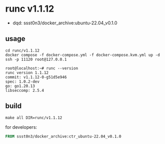 # runc v1.1.12

* dqd: ssst0n3/docker_archive:ubuntu-22.04_v0.1.0

## usage

```shell
cd runc/v1.1.12
docker compose -f docker-compose.yml -f docker-compose.kvm.yml up -d
ssh -p 11120 root@127.0.0.1
```

```
root@localhost:~# runc --version
runc version 1.1.12
commit: v1.1.12-0-g51d5e946
spec: 1.0.2-dev
go: go1.20.13
libseccomp: 2.5.4
```

## build

```
make all DIR=runc/v1.1.12
```

for developers:

```dockerfile
FROM ssst0n3/docker_archive:ctr_ubuntu-22.04_v0.1.0
```